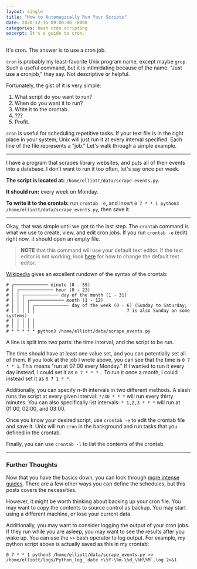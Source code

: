 ```yaml
---
layout: single
title: "How to Automagically Run Your Scripts"
date: 2020-12-15 09:00:00 -0000
categories: bash cron scripting
excerpt: It's a guide to cron.
---
```


It's cron. The answer is to use a cron job.

`cron` is probably my least-favorite Unix program name, except maybe `grep`. Such a useful command, but it is intimidating because of the name. "Just use a cronjob," they say. Not descriptive or helpful.

Fortunately, the gist of it is very simple:
1. What script do you want to run?
2. When do you want it to run?
3. Write it to the crontab.
4. ???
5. Profit.

`cron` is useful for scheduling repetitive tasks. If your text file is in the right place in your system, Unix will just run it at every interval specified. Each line of the file represents a "job." Let's walk through a simple example.

---

I have a program that scrapes library websites, and puts all of their events into a database. I don't want to run it too often, let's say once per week.

**The script is located at:** `/home/elliott/data/scrape-events.py`.

**It should run:** every week on Monday.

**To write it to the crontab:** run `crontab -e`, and insert `0 7 * * 1 python3 /home/elliott/data/scrape_events.py`, then save it.

---

Okay, that was simple until we got to the last step. The `crontab` command is what we use to create, view, and edit cron jobs. If you run `crontab -e` (edit) right now, it should open an empty file.

> **NOTE** that this command will use your default text editor. If the text editor is not working, look [here](https://www.howtogeek.com/410995/how-to-change-the-default-crontab-editor/) for how to change the default text editor.

[Wikipedia](https://en.wikipedia.org/wiki/Cron) gives an excellent rundown of the syntax of the crontab:

```
# ┌───────────── minute (0 - 59)
# │ ┌───────────── hour (0 - 23)
# │ │ ┌───────────── day of the month (1 - 31)
# │ │ │ ┌───────────── month (1 - 12)
# │ │ │ │ ┌───────────── day of the week (0 - 6) (Sunday to Saturday;
# │ │ │ │ │                                   7 is also Sunday on some systems)
# │ │ │ │ │
# │ │ │ │ │
# * * * * * python3 /home/elliott/data/scrape_events.py
```

A line is split into two parts: the time interval, and the script to be run.

The time should have at least one value set, and you can potentially set all of them. If you look at the job I wrote above, you can see that the time is `0 7 * * 1`. This means "run at 07:00 every Monday." If I wanted to run it every day instead, I could set it as `0 7 * * * `. To run it once a month, I could instead set it as `0 7 1 * *`.

Additionally, you can specify *n*-th intervals in two different methods. A slash runs the script at every given interval: `*/30 * * *` will run every thirty minutes. You can also specifically list intervals: `* 1,2,3 * * *` will run at 01:00, 02:00, and 03:00.

Once you know your desired script, use `crontab -e` to edit the crontab file and save it. Unix will run `cron` in the background and run tasks that you defined in the crontab.

Finally, you can use `crontab -l` to list the contents of the crontab.

---

### Further Thoughts

Now that you have the basics down, you can look through [more intense guides](https://en.wikipedia.org/wiki/Cron). There are a few other ways you can define the schedules, but this posts covers the necessities.

However, it might be worth thinking about backing up your cron file. You may want to copy the contents to source control as backup. You may start using a different machine, or lose your current data.

Additionally, you may want to consider logging the output of your cron jobs. If they run while you are asleep, you may want to see the results after you wake up. You can use the `>>` bash operator to log output. For example, my python script above is actually saved as this in my crontab:

```
0 7 * * 1 python3 /home/elliott/data/scrape_events.py >> /home/elliott/logs/Python_log_`date +\%Y-\%m-\%d_\%H\%M`.log 2>&1
```